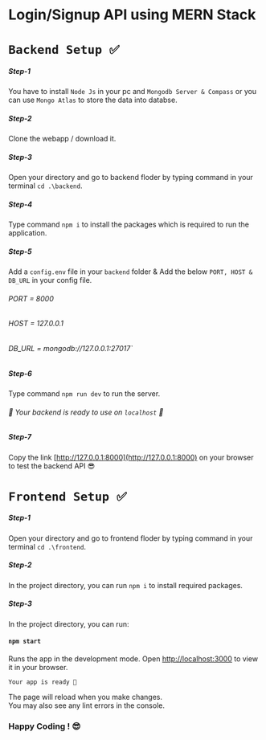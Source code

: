 # Login/Signup API using MERN Stack

# `Backend Setup ✅`

##### Step-1

You have to install `Node Js` in your pc and `Mongodb Server & Compass` or you can use `Mongo Atlas` to store 
the data into databse.

##### Step-2
Clone the webapp / download it.

##### Step-3
Open your directory and go to backend floder by typing command in your terminal `cd .\backend`.

##### Step-4
Type command `npm i` to install the packages which is required to run the application.

##### Step-5
Add a `config.env` file in your `backend` folder & Add the below `PORT, HOST & DB_URL` in your config file.

###### PORT = 8000
###### HOST = 127.0.0.1
###### DB_URL = mongodb://127.0.0.1:27017`

##### Step-6
Type command `npm run dev` to run the server.

###### 🥳 Your backend is ready to use on `localhost` 🥳

##### Step-7

Copy the link [http://127.0.0.1:8000](http://127.0.0.1:8000) on your browser to test the backend API 😎


# `Frontend Setup ✅`

##### Step-1
Open your directory and go to frontend floder by typing command in your terminal `cd .\frontend`.

##### Step-2
In the project directory, you can run `npm i` to install required packages.

##### Step-3
In the project directory, you can run:

#### `npm start`

Runs the app in the development mode.
Open [http://localhost:3000](http://localhost:3000) to view it in your browser.

`Your app is ready 🥳`

The page will reload when you make changes.\
You may also see any lint errors in the console.


### Happy Coding ! 😎